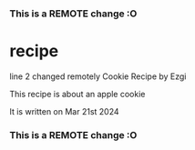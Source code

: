 ### This is a REMOTE change :O
# recipe
line 2 changed remotely
Cookie Recipe by Ezgi

This recipe is about an apple cookie

It is written on Mar 21st 2024
### This is a REMOTE change :O
